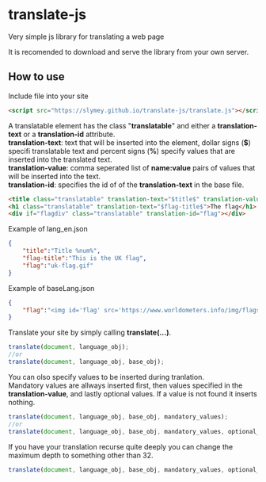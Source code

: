 # translate-js
Very simple js library for translating a web page

It is recomended to download and serve the library from your own server.

## How to use
Include file into your site
```html
<script src="https://slymey.github.io/translate-js/translate.js"></script>
```

A translatable element has the class "**translatable**" and either a **translation-text** or a **translation-id** attribute.<br>
**translation-text**: text that will be inserted into the element, dollar signs (**$**) specifi translatable text and percent signs (**%**) specify values that are inserted into the translated text.<br>
**translation-value**: comma seperated list of **name:value** pairs of values that will be inserted into the text.<br>
**translation-id**: specifies the id of of the **translation-text** in the base file.
```html
<title class="translatable" translation-text="$title$" translation-value="num:2">Title</title>
<h1 class="translatable" translation-text="$flag-title$">The flag</h1>
<div if="flagdiv" class="translatable" translation-id="flag"></div>
```
Example of lang_en.json
```json
{
    "title":"Title %num%",
    "flag-title":"This is the UK flag",
    "flag":"uk-flag.gif"
}
```
Example of baseLang.json
```json
{
    "flag":"<img id='flag' src='https://www.worldometers.info/img/flags/$flag$'>"
}
```

Translate your site by simply calling **translate(...)**.<br>
```javascript
translate(document, language_obj);
//or
translate(document, language_obj, base_obj);
```

You can olso specify values to be inserted during tranlation.<br>
Mandatory values are allways inserted first, then values specified in the **translation-value**, and lastly optional values. If a value is not found it inserts nothing.
```javascript
translate(document, language_obj, base_obj, mandatory_values);
//or
translate(document, language_obj, base_obj, mandatory_values, optional_values);
```

If you have your translation recurse quite deeply you can change the maximum depth to something other than 32.
```javascript
translate(document, language_obj, base_obj, mandatory_values, optional_values, max_depth);
```
